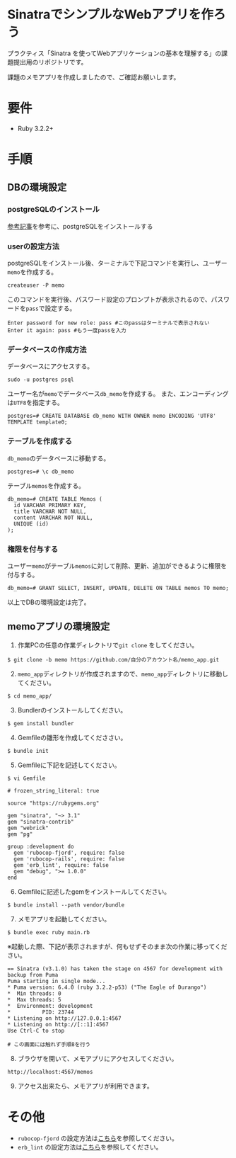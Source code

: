 # SinatraでシンプルなWebアプリを作ろう

プラクティス「Sinatra を使ってWebアプリケーションの基本を理解する」の課題提出用のリポジトリです。

課題のメモアプリを作成しましたので、ご確認お願いします。

# 要件

- Ruby 3.2.2+

# 手順
## DBの環境設定
### postgreSQLのインストール

[参考記事](https://lets.postgresql.jp/map/install)を参考に、postgreSQLをインストールする

### userの設定方法

postgreSQLをインストール後、ターミナルで下記コマンドを実行し、ユーザー`memo`を作成する。
```
createuser -P memo
```

このコマンドを実行後、パスワード設定のプロンプトが表示されるので、パスワードを`pass`で設定する。
```
Enter password for new role: pass #このpassはターミナルで表示されない
Enter it again: pass #もう一度passを入力
```

### データベースの作成方法

データベースにアクセスする。
```
sudo -u postgres psql
```

ユーザー名が`memo`でデータベース`db_memo`を作成する。
また、エンコーディングは`UTF8`を指定する。
```
postgres=# CREATE DATABASE db_memo WITH OWNER memo ENCODING 'UTF8' TEMPLATE template0;
```

### テーブルを作成する

`db_memo`のデータベースに移動する。
```
postgres=# \c db_memo
```

テーブル`memos`を作成する。
```
db_memo=# CREATE TABLE Memos (
  id VARCHAR PRIMARY KEY,
  title VARCHAR NOT NULL,
  content VARCHAR NOT NULL,
  UNIQUE (id)
);
```

### 権限を付与する

ユーザー`memo`がテーブル`memos`に対して削除、更新、追加ができるように権限を付与する。
```
db_memo=# GRANT SELECT, INSERT, UPDATE, DELETE ON TABLE memos TO memo;
```

以上でDBの環境設定は完了。

## memoアプリの環境設定

1. 作業PCの任意の作業ディレクトリで`git clone` をしてください。

```
$ git clone -b memo https://github.com/自分のアカウント名/memo_app.git
```

2. `memo_app`ディレクトリが作成されますので、`memo_app`ディレクトリに移動してください。

```
$ cd memo_app/
```

3. Bundlerのインストールしてください。

```
$ gem install bundler
```

4. Gemfileの雛形を作成してくだささい。

```
$ bundle init
```

5. Gemfileに下記を記述してください。

```
$ vi Gemfile
```

```
# frozen_string_literal: true

source "https://rubygems.org"

gem "sinatra", "~> 3.1"
gem "sinatra-contrib"
gem "webrick"
gem "pg"

group :development do
  gem 'rubocop-fjord', require: false
  gem 'rubocop-rails', require: false
  gem 'erb_lint', require: false
  gem "debug", ">= 1.0.0"
end
```

6. Gemfileに記述したgemをインストールしてください。

```
$ bundle install --path vendor/bundle
```

7. メモアプリを起動してください。

```
$ bundle exec ruby main.rb
```

※起動した際、下記が表示されますが、何もせずそのまま次の作業に移ってください。

```
== Sinatra (v3.1.0) has taken the stage on 4567 for development with backup from Puma
Puma starting in single mode...
* Puma version: 6.4.0 (ruby 3.2.2-p53) ("The Eagle of Durango")
*  Min threads: 0
*  Max threads: 5
*  Environment: development
*          PID: 23744
* Listening on http://127.0.0.1:4567
* Listening on http://[::1]:4567
Use Ctrl-C to stop

# この画面には触れず手順8を行う
```


8. ブラウザを開いて、メモアプリにアクセスしてください。

```
http://localhost:4567/memos
```

9. アクセス出来たら、メモアプリが利用できます。

# その他

- `rubocop-fjord` の設定方法は[こちら](https://github.com/fjordllc/rubocop-fjord)を参照してください。
- `erb_lint` の設定方法は[こちら](https://github.com/Shopify/erb-lint)を参照してください。

